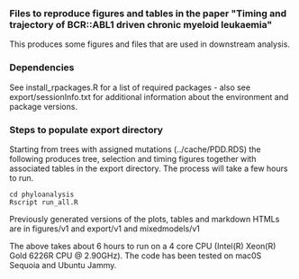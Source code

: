 ### Files to reproduce figures and tables in the paper "Timing and trajectory of BCR::ABL1 driven chronic myeloid leukaemia"
This produces some figures and files that are used in downstream analysis.

### Dependencies
See install_rpackages.R for a list of required packages - also see export/sessionInfo.txt for additional information about the environment and package versions.

### Steps to populate export directory 
Starting from trees with assigned mutations (../cache/PDD.RDS) the following produces tree, selection and timing figures together with associated tables in the export directory.  The process will take a few hours to run.  
```{bash}
cd phyloanalysis
Rscript run_all.R
```

Previously generated versions of the plots, tables and markdown HTMLs are in figures/v1 and export/v1 and mixedmodels/v1

The above takes about 6 hours to run on a 4 core CPU (Intel(R) Xeon(R) Gold 6226R CPU @ 2.90GHz).  The code has been tested on mac0S Sequoia and Ubuntu Jammy.   

